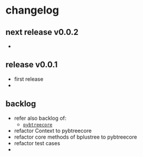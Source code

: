 
# changelog

## next release v0.0.2

- 


## release v0.0.1 

- first release
- 


## backlog

- refer also backlog of:
  - [`pybtreecore`](https://github.com/kr-g/pybtreecore/)
- refactor Context to pybtreecore
- refactor core methods of bplustree to pybtreecore
- refactor test cases
- 
